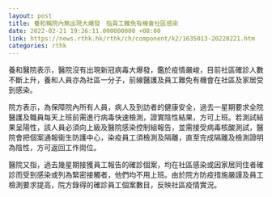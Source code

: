 ```yaml
---
layout: post
title: 養和稱院內無出現大爆發　指員工難免有機會社區感染
date: 2022-02-21 19:26:11.000000000 +08:00
link: https://news.rthk.hk/rthk/ch/component/k2/1635013-20220221.htm
categories: rthk
---
```


養和醫院表示，醫院沒有出現新冠病毒大爆發，鑑於疫情嚴峻，目前社區確診人數不斷上升，養和人員亦為社區一分子，前線醫護及員工難免有機會在社區及家居受到感染。

院方表示，為保障院內所有人員，病人及到訪者的健康安全，過去一星期要求全院醫護及職員每天上班前需進行病毒快速檢測，證實陰性結果，方可上班。若測試結果呈陽性，該人員必須向上級及醫院感染控制組報告，並需接受病毒核酸測試，醫院會把個案通報衞生防護中心，染疫員工須檢測及隔離，直至完成隔離及檢測證明為陰性，方可返回工作崗位。

醫院又指，過去幾星期接獲員工報告的確診個案，均在社區感染或因家居同住者確診而受到感染或列為緊密接觸者，他們均不用上班。由於院方防疫措施嚴謹及員工檢測要求提高，院方錄得的確診員工個案數目，反映社區疫情實況。
